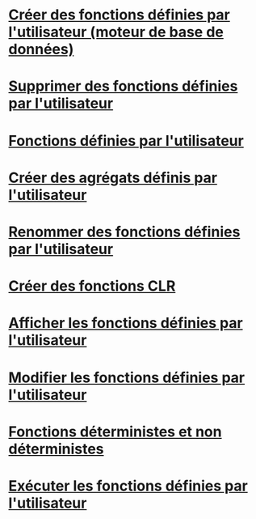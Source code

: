 # [Créer des fonctions définies par l'utilisateur (moteur de base de données)](create-user-defined-functions-database-engine.md)
# [Supprimer des fonctions définies par l'utilisateur](delete-user-defined-functions.md)
# [Fonctions définies par l'utilisateur](user-defined-functions.md)
# [Créer des agrégats définis par l'utilisateur](create-user-defined-aggregates.md)
# [Renommer des fonctions définies par l'utilisateur](rename-user-defined-functions.md)
# [Créer des fonctions CLR](create-clr-functions.md)
# [Afficher les fonctions définies par l'utilisateur](view-user-defined-functions.md)
# [Modifier les fonctions définies par l'utilisateur](modify-user-defined-functions.md)
# [Fonctions déterministes et non déterministes](deterministic-and-nondeterministic-functions.md)
# [Exécuter les fonctions définies par l'utilisateur](execute-user-defined-functions.md)
